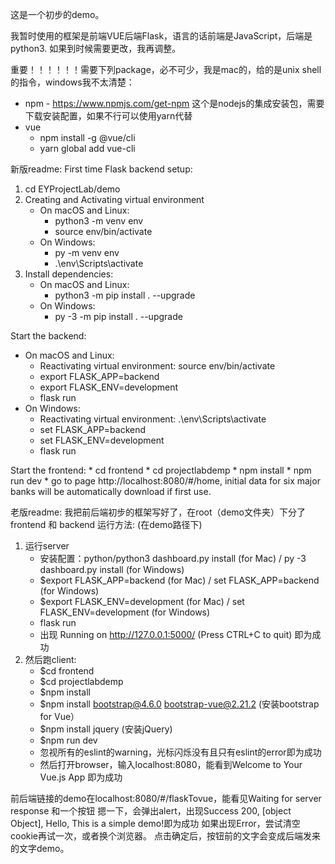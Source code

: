 这是一个初步的demo。

我暂时使用的框架是前端VUE后端Flask，语言的话前端是JavaScript，后端是python3. 如果到时候需要更改，我再调整。

重要！！！！！！需要下列package，必不可少，我是mac的，给的是unix shell的指令，windows我不太清楚：
* npm - https://www.npmjs.com/get-npm 这个是nodejs的集成安装包，需要下载安装配置，如果不行可以使用yarn代替
* vue
    * npm install -g @vue/cli
    * yarn global add vue-cli

新版readme:
First time Flask backend setup:
1. cd EYProjectLab/demo
2. Creating and Activating virtual environment
    * On macOS and Linux:
        * python3 -m venv env
        * source env/bin/activate
    * On Windows:
        * py -m venv env
        * .\env\Scripts\activate
2. Install dependencies:
    * On macOS and Linux:
        * python3 -m pip install . --upgrade
    * On Windows:
        * py -3 -m pip install . --upgrade 

Start the backend:
* On macOS and Linux:
    * Reactivating virtual environment: source env/bin/activate
    * export FLASK_APP=backend
    * export FLASK_ENV=development
    * flask run
* On Windows:
    * Reactivating virtual environment: .\env\Scripts\activate
    * set FLASK_APP=backend
    * set FLASK_ENV=development
    * flask run
 
Start the frontend:
    * cd frontend
    * cd projectlabdemp
    * npm install
    * npm run dev
    * go to page http://localhost:8080/#/home, initial data for six major banks will be automatically download if first use.

老版readme:
我把前后端初步的框架写好了，在root（demo文件夹）下分了frontend 和 backend
运行方法: (在demo路径下)
1. 运行server
    * 安装配置：python/python3 dashboard.py install (for Mac) / py -3 dashboard.py install (for Windows)
    * $export FLASK_APP=backend (for Mac) / set FLASK_APP=backend (for Windows)
    * $export FLASK_ENV=development (for Mac) / set FLASK_ENV=development (for Windows)
    * flask run
    * 出现 Running on http://127.0.0.1:5000/ (Press CTRL+C to quit) 即为成功
2. 然后跑client:
    * $cd frontend
    * $cd projectlabdemp
    * $npm install
    * $npm install bootstrap@4.6.0 bootstrap-vue@2.21.2 (安装bootstrap for Vue）
    * $npm install jquery (安装jQuery)
    * $npm run dev
    * 忽视所有的eslint的warning，光标闪烁没有且只有eslint的error即为成功
    * 然后打开browser，输入localhost:8080，能看到Welcome to Your Vue.js App 即为成功

前后端链接的demo在localhost:8080/#/flaskTovue，能看见Waiting for server response 和一个按钮
摁一下，会弹出alert，出现Success 200, [object Object], Hello, This is a simple demo!即为成功
如果出现Error，尝试清空cookie再试一次，或者换个浏览器。
点击确定后，按钮前的文字会变成后端发来的文字demo。
